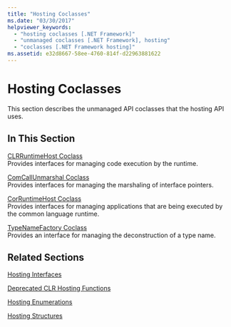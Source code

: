 ```yaml
---
title: "Hosting Coclasses"
ms.date: "03/30/2017"
helpviewer_keywords: 
  - "hosting coclasses [.NET Framework]"
  - "unmanaged coclasses [.NET Framework], hosting"
  - "coclasses [.NET Framework hosting]"
ms.assetid: e32d8667-58ee-4760-814f-d22963881622
---
```

# Hosting Coclasses
This section describes the unmanaged API coclasses that the hosting API uses.  
  
## In This Section  
 [CLRRuntimeHost Coclass](clrruntimehost-coclass.md)  
 Provides interfaces for managing code execution by the runtime.  
  
 [ComCallUnmarshal Coclass](comcallunmarshal-coclass.md)  
 Provides interfaces for managing the marshaling of interface pointers.  
  
 [CorRuntimeHost Coclass](corruntimehost-coclass.md)  
 Provides interfaces for managing applications that are being executed by the common language runtime.  
  
 [TypeNameFactory Coclass](typenamefactory-coclass.md)  
 Provides an interface for managing the deconstruction of a type name.  
  
## Related Sections  
 [Hosting Interfaces](hosting-interfaces.md)  
  
 [Deprecated CLR Hosting Functions](deprecated-clr-hosting-functions.md)  
  
 [Hosting Enumerations](hosting-enumerations.md)  
  
 [Hosting Structures](hosting-structures.md)
